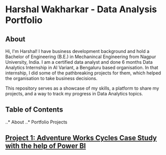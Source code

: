 # Harshal Wakharkar - Data Analysis Portfolio

## About
Hi, I'm Harshal! I have business development background and hold a Bachelor of Engineering (B.E.) in Mechanincal Engineering from Nagpur University, India. I am a certified data analyst and done 6 months Data Analytics Internship in AI Variant, a Bengaluru based organisation. In that internship, I did some of the pathbreaking projects for them, which helped the organisation to take business decisions. 

This repository serves as a showcase of my skills, a platform to share my projects, and a way to track my progress in Data Analytics topics.

## Table of Contents
..* About
..* Portfolio Projects


## [Project 1: Adventure Works Cycles Case Study with the help of Power BI](https://github.com/hwakharkar/hw_portfolio/blob/main/Adventure%20Works%20Case%20study.pbix)
